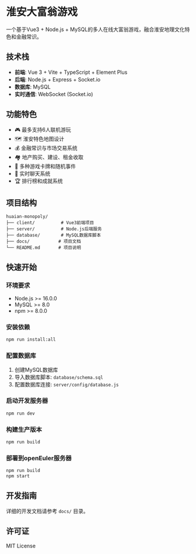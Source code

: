 # 淮安大富翁游戏

一个基于Vue3 + Node.js + MySQL的多人在线大富翁游戏，融合淮安地理文化特色和金融常识。

## 技术栈

- **前端**: Vue 3 + Vite + TypeScript + Element Plus
- **后端**: Node.js + Express + Socket.io
- **数据库**: MySQL
- **实时通信**: WebSocket (Socket.io)

## 功能特色

- 🎮 最多支持6人联机游玩
- 🗺️ 淮安特色地图设计
- 💰 金融常识与市场交易系统
- 🏘️ 地产购买、建设、租金收取
- 🎯 多种游戏卡牌和随机事件
- 💬 实时聊天系统
- 🏆 排行榜和成就系统

## 项目结构

```
huaian-monopoly/
├── client/          # Vue3前端项目
├── server/          # Node.js后端服务
├── database/        # MySQL数据库脚本
├── docs/           # 项目文档
└── README.md       # 项目说明
```

## 快速开始

### 环境要求

- Node.js >= 16.0.0
- MySQL >= 8.0
- npm >= 8.0.0

### 安装依赖

```bash
npm run install:all
```

### 配置数据库

1. 创建MySQL数据库
2. 导入数据库脚本: `database/schema.sql`
3. 配置数据库连接: `server/config/database.js`

### 启动开发服务器

```bash
npm run dev
```

### 构建生产版本

```bash
npm run build
```

### 部署到openEuler服务器

```bash
npm run build
npm start
```

## 开发指南

详细的开发文档请参考 `docs/` 目录。

## 许可证

MIT License